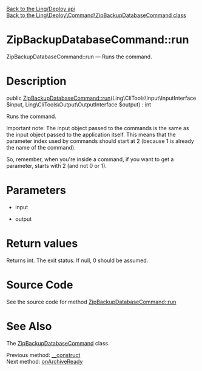 [Back to the Ling/Deploy api](https://github.com/lingtalfi/Deploy/blob/master/doc/api/Ling/Deploy.md)<br>
[Back to the Ling\Deploy\Command\ZipBackupDatabaseCommand class](https://github.com/lingtalfi/Deploy/blob/master/doc/api/Ling/Deploy/Command/ZipBackupDatabaseCommand.md)


ZipBackupDatabaseCommand::run
================



ZipBackupDatabaseCommand::run — Runs the command.




Description
================


public [ZipBackupDatabaseCommand::run](https://github.com/lingtalfi/Deploy/blob/master/doc/api/Ling/Deploy/Command/ZipBackupDatabaseCommand/run.md)(Ling\CliTools\Input\InputInterface $input, Ling\CliTools\Output\OutputInterface $output) : int




Runs the command.

Important note:
The input object passed to the commands is the same as the input object passed to the application itself.
This means that the parameter index used by commands should start at 2 (because 1 is already the name of the command).

So, remember, when you're inside a command, if you want to get a parameter, starts with 2 (and not 0 or 1).




Parameters
================


- input

    

- output

    


Return values
================

Returns int.
The exit status.
If null, 0 should be assumed.







Source Code
===========
See the source code for method [ZipBackupDatabaseCommand::run](https://github.com/lingtalfi/Deploy/blob/master/Command/ZipBackupDatabaseCommand.php#L59-L94)


See Also
================

The [ZipBackupDatabaseCommand](https://github.com/lingtalfi/Deploy/blob/master/doc/api/Ling/Deploy/Command/ZipBackupDatabaseCommand.md) class.

Previous method: [__construct](https://github.com/lingtalfi/Deploy/blob/master/doc/api/Ling/Deploy/Command/ZipBackupDatabaseCommand/__construct.md)<br>Next method: [onArchiveReady](https://github.com/lingtalfi/Deploy/blob/master/doc/api/Ling/Deploy/Command/ZipBackupDatabaseCommand/onArchiveReady.md)<br>

